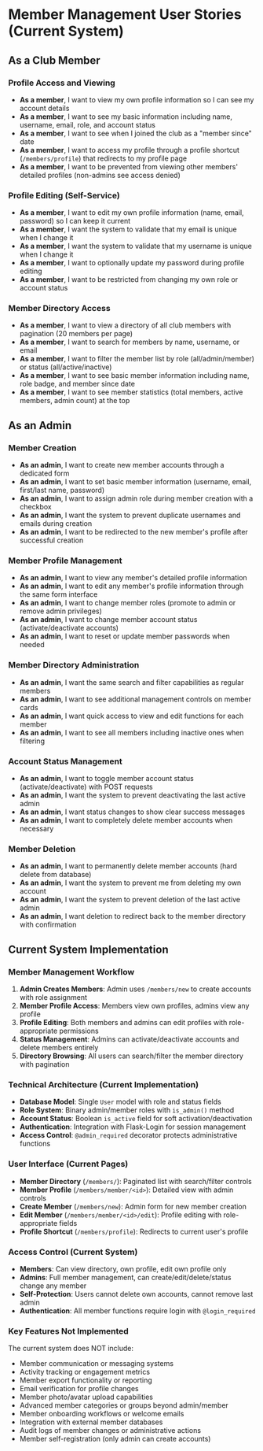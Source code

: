 # Member Management User Stories (Current System)

## As a Club Member

### Profile Access and Viewing
- **As a member**, I want to view my own profile information so I can see my account details
- **As a member**, I want to see my basic information including name, username, email, role, and account status
- **As a member**, I want to see when I joined the club as a "member since" date
- **As a member**, I want to access my profile through a profile shortcut (`/members/profile`) that redirects to my profile page
- **As a member**, I want to be prevented from viewing other members' detailed profiles (non-admins see access denied)

### Profile Editing (Self-Service)
- **As a member**, I want to edit my own profile information (name, email, password) so I can keep it current
- **As a member**, I want the system to validate that my email is unique when I change it
- **As a member**, I want the system to validate that my username is unique when I change it
- **As a member**, I want to optionally update my password during profile editing
- **As a member**, I want to be restricted from changing my own role or account status

### Member Directory Access
- **As a member**, I want to view a directory of all club members with pagination (20 members per page)
- **As a member**, I want to search for members by name, username, or email
- **As a member**, I want to filter the member list by role (all/admin/member) or status (all/active/inactive)
- **As a member**, I want to see basic member information including name, role badge, and member since date
- **As a member**, I want to see member statistics (total members, active members, admin count) at the top

## As an Admin

### Member Creation
- **As an admin**, I want to create new member accounts through a dedicated form
- **As an admin**, I want to set basic member information (username, email, first/last name, password)
- **As an admin**, I want to assign admin role during member creation with a checkbox
- **As an admin**, I want the system to prevent duplicate usernames and emails during creation
- **As an admin**, I want to be redirected to the new member's profile after successful creation

### Member Profile Management
- **As an admin**, I want to view any member's detailed profile information
- **As an admin**, I want to edit any member's profile information through the same form interface
- **As an admin**, I want to change member roles (promote to admin or remove admin privileges)
- **As an admin**, I want to change member account status (activate/deactivate accounts)
- **As an admin**, I want to reset or update member passwords when needed

### Member Directory Administration
- **As an admin**, I want the same search and filter capabilities as regular members
- **As an admin**, I want to see additional management controls on member cards
- **As an admin**, I want quick access to view and edit functions for each member
- **As an admin**, I want to see all members including inactive ones when filtering

### Account Status Management
- **As an admin**, I want to toggle member account status (activate/deactivate) with POST requests
- **As an admin**, I want the system to prevent deactivating the last active admin
- **As an admin**, I want status changes to show clear success messages
- **As an admin**, I want to completely delete member accounts when necessary

### Member Deletion
- **As an admin**, I want to permanently delete member accounts (hard delete from database)
- **As an admin**, I want the system to prevent me from deleting my own account
- **As an admin**, I want the system to prevent deletion of the last active admin
- **As an admin**, I want deletion to redirect back to the member directory with confirmation

## Current System Implementation

### Member Management Workflow
1. **Admin Creates Members**: Admin uses `/members/new` to create accounts with role assignment
2. **Member Profile Access**: Members view own profiles, admins view any profile
3. **Profile Editing**: Both members and admins can edit profiles with role-appropriate permissions
4. **Status Management**: Admins can activate/deactivate accounts and delete members entirely
5. **Directory Browsing**: All users can search/filter the member directory with pagination

### Technical Architecture (Current Implementation)
- **Database Model**: Single `User` model with role and status fields
- **Role System**: Binary admin/member roles with `is_admin()` method
- **Account Status**: Boolean `is_active` field for soft activation/deactivation  
- **Authentication**: Integration with Flask-Login for session management
- **Access Control**: `@admin_required` decorator protects administrative functions

### User Interface (Current Pages)
- **Member Directory** (`/members/`): Paginated list with search/filter controls
- **Member Profile** (`/members/member/<id>`): Detailed view with admin controls
- **Create Member** (`/members/new`): Admin form for new member creation
- **Edit Member** (`/members/member/<id>/edit`): Profile editing with role-appropriate fields
- **Profile Shortcut** (`/members/profile`): Redirects to current user's profile

### Access Control (Current System)
- **Members**: Can view directory, own profile, edit own profile only
- **Admins**: Full member management, can create/edit/delete/status change any member
- **Self-Protection**: Users cannot delete own accounts, cannot remove last admin
- **Authentication**: All member functions require login with `@login_required`

### Key Features Not Implemented
The current system does NOT include:
- Member communication or messaging systems
- Activity tracking or engagement metrics
- Member export functionality or reporting
- Email verification for profile changes
- Member photo/avatar upload capabilities
- Advanced member categories or groups beyond admin/member
- Member onboarding workflows or welcome emails
- Integration with external member databases
- Audit logs of member changes or administrative actions
- Member self-registration (only admin can create accounts)
